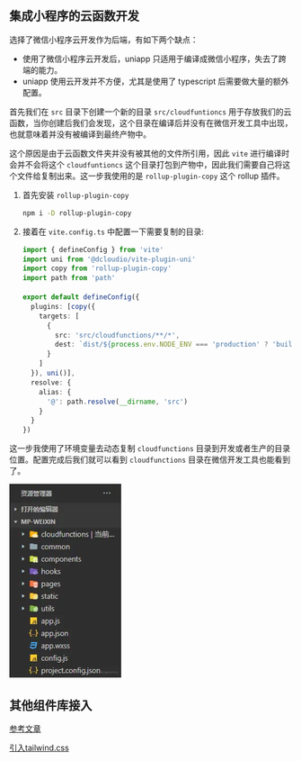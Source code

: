 ## 集成小程序的云函数开发

选择了微信小程序云开发作为后端，有如下两个缺点：
- 使用了微信小程序云开发后，uniapp 只适用于编译成微信小程序，失去了跨端的能力。
- uniapp 使用云开发并不方便，尤其是使用了 typescript 后需要做大量的额外配置。

首先我们在 `src` 目录下创建一个新的目录 `src/cloudfuntioncs` 用于存放我们的云函数，当你创建后我们会发现，这个目录在编译后并没有在微信开发工具中出现，也就意味着并没有被编译到最终产物中。

这个原因是由于云函数文件夹并没有被其他的文件所引用，因此 `vite` 进行编译时会并不会将这个 `cloudfuntioncs` 这个目录打包到产物中，因此我们需要自己将这个文件给复制出来。这一步我使用的是 `rollup-plugin-copy` 这个 rollup 插件。

1. 首先安装 `rollup-plugin-copy`
    ```bash
    npm i -D rollup-plugin-copy
    ```
2. 接着在 `vite.config.ts` 中配置一下需要复制的目录:
    ```typescript
    import { defineConfig } from 'vite'
    import uni from '@dcloudio/vite-plugin-uni'
    import copy from 'rollup-plugin-copy'
    import path from 'path'

    export default defineConfig({
      plugins: [copy({
        targets: [
          {
            src: 'src/cloudfunctions/**/*',
            dest: `dist/${process.env.NODE_ENV === 'production' ? 'build' : 'dev'}/${process.env.UNI_PLATFORM}/cloudfunctions`
          }
        ]
      }), uni()],
      resolve: {
        alias: {
          '@': path.resolve(__dirname, 'src')
        }
      }
    })
    ```

这一步我使用了环境变量去动态复制 `cloudfunctions` 目录到开发或者生产的目录位置。配置完成后我们就可以看到 `cloudfunctions` 目录在微信开发工具也能看到了。

![cloudfunction-category](./cloudfunction-category.png)

## 其他组件库接入
[参考文章](https://juejin.cn/post/7128218112360448030)

[引入tailwind.css](https://github.com/dcasia/mini-program-tailwind)